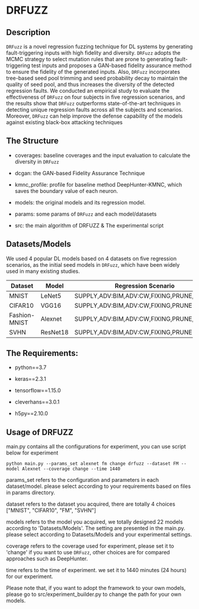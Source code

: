 # DRFUZZ

## Description

`DRFuzz` is a novel regression fuzzing technique for DL systems by generating fault-triggering inputs with high fidelity and diversity. `DRFuzz` adopts the MCMC strategy to select mutation rules that are prone to generating fault-triggering test inputs and proposes a GAN-based fidelity assurance method to ensure the fidelity of the generated inputs. Also, `DRFuzz` incorporates tree-based seed pool trimming and seed probability decay to maintain the quality of seed
pool, and thus increases the diversity of the detected regression faults. We conducted an empirical study to evaluate the effectiveness of `DRFuzz` on four subjects in five regression scenarios, and the results show that `DRFuzz` outperforms state-of-the-art techniques in detecting unique regression faults across all the subjects and scenarios. Moreover, `DRFuzz` can help improve the defense capability of the models against existing black-box attacking techniques

## The Structure

- coverages: baseline coverages and the input evaluation to calculate the diversity in `DRFuzz`

- dcgan: the GAN-based Fidelity Assurance Technique

- kmnc_profile: profile for baseline method DeepHunter-KMNC, which saves the boundary value of each neuron.

- models: the original models and its regression model.

- params: some params of `DRFuzz` and each model/datasets

- src: the main algorithm of DRFUZZ & The experimental script


## Datasets/Models
We used 4 popular DL models based on 4 datasets on five regression scenarios, as the initial seed models in `DRFuzz`, which have been widely used in many existing studies.

| Dataset       | Model    | Regression Scenario                      |
| ------------- | -------- | ---------------------------------------- |
| MNIST         | LeNet5   | SUPPLY,ADV:BIM,ADV:CW,FIXING,PRUNE,QUANT |
| CIFAR10       | VGG16    | SUPPLY,ADV:BIM,ADV:CW,FIXING,PRUNE       |
| Fashion-MNIST | Alexnet  | SUPPLY,ADV:BIM,ADV:CW,FIXING,PRUNE,QUANT |
| SVHN          | ResNet18 | SUPPLY,ADV:BIM,ADV:CW,FIXING,PRUNE       |
 


## The Requirements:

- python==3.7

- keras==2.3.1 

- tensorflow==1.15.0 

- cleverhans==3.0.1  

- h5py==2.10.0


## Usage of DRFUZZ


main.py contains all the configurations for experiment, you can use script below for experiment
~~~
python main.py --params_set alexnet fm change drfuzz --dataset FM --model Alexnet --coverage change --time 1440
~~~

params_set refers to the configuration and parameters in each dataset/model. please select according to your requirements based on files in params directory.

dataset refers to the dataset you acquired, there are totally 4 choices ["MNIST", "CIFAR10", "FM", "SVHN"]

models refers to the model you acquired, we totally designed 22 models according to 'Datasets/Models'. The setting are presented in the main.py.
please select according to Datasets/Models and your experimental settings.

coverage refers to the coverage used for experiment, please set it to 'change' if you want to use `DRFuzz`, other choices are for compared approaches such as DeepHunter.

time refers to the time of experiment. we set it to 1440 minutes (24 hours) for our experiment.

Please note that, if you want to adopt the framework to your own models, please go to src/experiment_builder.py to change the path for your own models.

